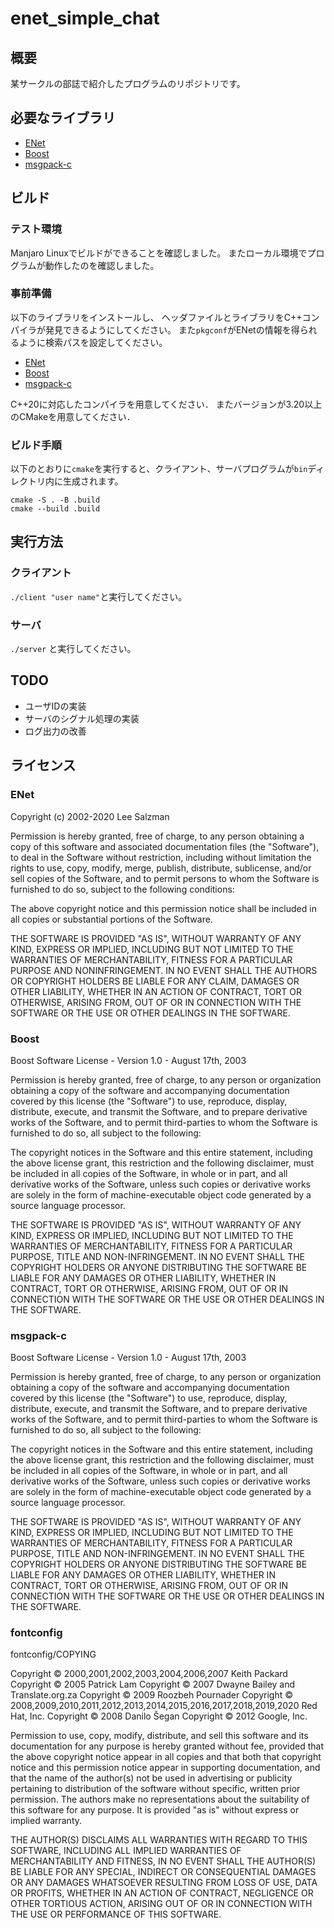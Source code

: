 #  enet_simple_chat
## 概要
某サークルの部誌で紹介したプログラムのリポジトリです。

## 必要なライブラリ
- [ENet](http://enet.bespin.org/)
- [Boost](https://www.boost.org/)
- [msgpack-c](https://github.com/msgpack/msgpack-c/tree/cpp_master)

## ビルド
### テスト環境
Manjaro Linuxでビルドができることを確認しました。
またローカル環境でプログラムが動作したのを確認しました。

### 事前準備
以下のライブラリをインストールし、
ヘッダファイルとライブラリをC++コンパイラが発見できるようにしてください。
また`pkgconf`がENetの情報を得られるように検索パスを設定してください。

- [ENet](http://enet.bespin.org/)
- [Boost](https://www.boost.org/)
- [msgpack-c](https://github.com/msgpack/msgpack-c/tree/cpp_master)

C++20に対応したコンパイラを用意してください．
またバージョンが3.20以上のCMakeを用意してください．

### ビルド手順
以下のとおりに`cmake`を実行すると、クライアント、サーバプログラムが`bin`ディレクトリ内に生成されます。

```
cmake -S . -B .build
cmake --build .build
```

## 実行方法
### クライアント
`./client "user name"`と実行してください。

### サーバ
`./server` と実行してください。

## TODO
- ユーザIDの実装
- サーバのシグナル処理の実装
- ログ出力の改善

## ライセンス
### ENet
Copyright (c) 2002-2020 Lee Salzman

Permission is hereby granted, free of charge, to any person obtaining a copy of this software and associated documentation files (the "Software"), to deal in the Software without restriction, including without limitation the rights to use, copy, modify, merge, publish, distribute, sublicense, and/or sell copies of the Software, and to permit persons to whom the Software is furnished to do so, subject to the following conditions:

The above copyright notice and this permission notice shall be included in all copies or substantial portions of the Software.

THE SOFTWARE IS PROVIDED "AS IS", WITHOUT WARRANTY OF ANY KIND, EXPRESS OR IMPLIED, INCLUDING BUT NOT LIMITED TO THE WARRANTIES OF MERCHANTABILITY, FITNESS FOR A PARTICULAR PURPOSE AND NONINFRINGEMENT. IN NO EVENT SHALL THE AUTHORS OR COPYRIGHT HOLDERS BE LIABLE FOR ANY CLAIM, DAMAGES OR OTHER LIABILITY, WHETHER IN AN ACTION OF CONTRACT, TORT OR OTHERWISE, ARISING FROM, OUT OF OR IN CONNECTION WITH THE SOFTWARE OR THE USE OR OTHER DEALINGS IN THE SOFTWARE.

### Boost
Boost Software License - Version 1.0 - August 17th, 2003

Permission is hereby granted, free of charge, to any person or organization
obtaining a copy of the software and accompanying documentation covered by
this license (the "Software") to use, reproduce, display, distribute,
execute, and transmit the Software, and to prepare derivative works of the
Software, and to permit third-parties to whom the Software is furnished to
do so, all subject to the following:

The copyright notices in the Software and this entire statement, including
the above license grant, this restriction and the following disclaimer,
must be included in all copies of the Software, in whole or in part, and
all derivative works of the Software, unless such copies or derivative
works are solely in the form of machine-executable object code generated by
a source language processor.

THE SOFTWARE IS PROVIDED "AS IS", WITHOUT WARRANTY OF ANY KIND, EXPRESS OR
IMPLIED, INCLUDING BUT NOT LIMITED TO THE WARRANTIES OF MERCHANTABILITY,
FITNESS FOR A PARTICULAR PURPOSE, TITLE AND NON-INFRINGEMENT. IN NO EVENT
SHALL THE COPYRIGHT HOLDERS OR ANYONE DISTRIBUTING THE SOFTWARE BE LIABLE
FOR ANY DAMAGES OR OTHER LIABILITY, WHETHER IN CONTRACT, TORT OR OTHERWISE,
ARISING FROM, OUT OF OR IN CONNECTION WITH THE SOFTWARE OR THE USE OR OTHER
DEALINGS IN THE SOFTWARE.

### msgpack-c
Boost Software License - Version 1.0 - August 17th, 2003

Permission is hereby granted, free of charge, to any person or organization
obtaining a copy of the software and accompanying documentation covered by
this license (the "Software") to use, reproduce, display, distribute,
execute, and transmit the Software, and to prepare derivative works of the
Software, and to permit third-parties to whom the Software is furnished to
do so, all subject to the following:

The copyright notices in the Software and this entire statement, including
the above license grant, this restriction and the following disclaimer,
must be included in all copies of the Software, in whole or in part, and
all derivative works of the Software, unless such copies or derivative
works are solely in the form of machine-executable object code generated by
a source language processor.

THE SOFTWARE IS PROVIDED "AS IS", WITHOUT WARRANTY OF ANY KIND, EXPRESS OR
IMPLIED, INCLUDING BUT NOT LIMITED TO THE WARRANTIES OF MERCHANTABILITY,
FITNESS FOR A PARTICULAR PURPOSE, TITLE AND NON-INFRINGEMENT. IN NO EVENT
SHALL THE COPYRIGHT HOLDERS OR ANYONE DISTRIBUTING THE SOFTWARE BE LIABLE
FOR ANY DAMAGES OR OTHER LIABILITY, WHETHER IN CONTRACT, TORT OR OTHERWISE,
ARISING FROM, OUT OF OR IN CONNECTION WITH THE SOFTWARE OR THE USE OR OTHER
DEALINGS IN THE SOFTWARE.

### fontconfig
fontconfig/COPYING

Copyright © 2000,2001,2002,2003,2004,2006,2007 Keith Packard
Copyright © 2005 Patrick Lam
Copyright © 2007 Dwayne Bailey and Translate.org.za
Copyright © 2009 Roozbeh Pournader
Copyright © 2008,2009,2010,2011,2012,2013,2014,2015,2016,2017,2018,2019,2020 Red Hat, Inc.
Copyright © 2008 Danilo Šegan
Copyright © 2012 Google, Inc.


Permission to use, copy, modify, distribute, and sell this software and its
documentation for any purpose is hereby granted without fee, provided that
the above copyright notice appear in all copies and that both that
copyright notice and this permission notice appear in supporting
documentation, and that the name of the author(s) not be used in
advertising or publicity pertaining to distribution of the software without
specific, written prior permission.  The authors make no
representations about the suitability of this software for any purpose.  It
is provided "as is" without express or implied warranty.

THE AUTHOR(S) DISCLAIMS ALL WARRANTIES WITH REGARD TO THIS SOFTWARE,
INCLUDING ALL IMPLIED WARRANTIES OF MERCHANTABILITY AND FITNESS, IN NO
EVENT SHALL THE AUTHOR(S) BE LIABLE FOR ANY SPECIAL, INDIRECT OR
CONSEQUENTIAL DAMAGES OR ANY DAMAGES WHATSOEVER RESULTING FROM LOSS OF USE,
DATA OR PROFITS, WHETHER IN AN ACTION OF CONTRACT, NEGLIGENCE OR OTHER
TORTIOUS ACTION, ARISING OUT OF OR IN CONNECTION WITH THE USE OR
PERFORMANCE OF THIS SOFTWARE.